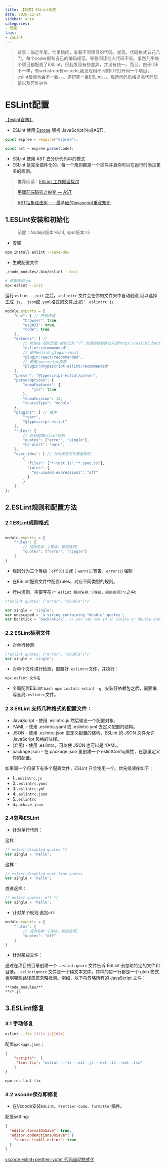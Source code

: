 ```yaml
---
title: 【配置】ESLint配置
date: 2020-12-24
sidebar: auto
categories: 
- 配置
tags: 
- ESLint
---
```



> 背景：临近年尾，忙里偷闲，查看不同项目的代码，发现，代码格式五花八门。每个coder都有自己的编码规范，导致阅读他人代码不易。虽然几乎每个项目都配置了ESLint，但我发现有些差异，并没有统一。而且，由于IDE不一样，有webstrom有vscode,我发现用不同的IDE打开同一个项目，eslint检测也会不一致。。。遂研究一番ESLint。。。规范代码风格提高代码质量以及可维护性

# ESLint配置
[【eslint官网】](https://eslint.bootcss.com/)

+ ESLint 使用 [Espree](https://github.com/eslint/espree) 解析 JavaScript(生成AST)。
```js
const espree = require("espree");

const ast = espree.parse(code);
```
+ ESLint 使用 AST 去分析代码中的模式
+ ESLint 是完全插件化的。每一个规则都是一个插件并且你可以在运行时添加更多的规则。

> 推荐阅读：[ESLint 工作原理探讨](https://mp.weixin.qq.com/s?__biz=MjM5MTA1MjAxMQ==&mid=2651230875&idx=1&sn=092211db96adfc85a26b457f7e9421a0&chksm=bd494b1f8a3ec20902ad0df7d6a3735b536fe585086abc9035fe24d69549bb4c81cf88658515&mpshare=1&scene=1&srcid=0104C1J16lllbEgkIyFIFJmp#rd)
>
>[平庸前端码农之蜕变 — AST](https://mp.weixin.qq.com/s?__biz=MjM5MTA1MjAxMQ==&mid=2651230568&idx=1&sn=1f6f1de7316f7a57c3209b6faa1ed9a4&chksm=bd4948ec8a3ec1fa5f6e27d82aa367e3003da92182b06d2b4b885693b318f1b08049c380ea68&scene=21#wechat_redirect)
>
>[AST抽象语法树——最基础的javascript重点知识](https://mp.weixin.qq.com/s?__biz=MjM5MTA1MjAxMQ==&mid=2651230664&idx=1&sn=595511aae2a2ce6460e8ab6949e862bf&chksm=bd49484c8a3ec15ab00728d75d8447e176067b0a087150c169a59c6f1902e2705cb7f4351fae&scene=21#wechat_redirect)
## 1.ESLint安装和初始化

> 前提：Nodejs版本>6.14, npm版本>3

+ 安装
```bash
npm install eslint --save-dev
```
+ 生成配置文件
```bash
./node_modules/.bin/eslint --init

# 或者使用npx
npx eslint --init
```
运行 `eslint --init` 之后，.`eslintrc` 文件会在你的文件夹中自动创建,可以选择生成`.js`、`.json`或`.yaml`格式的文件,比如：`.eslintrc.js`
```js
module.exports = {
    "env": { // 开启环境
        "browser": true,
        "es2021": true,
        "node": true
    },
    "extends": [ // 
        // 所有在 规则页面 被标记为 “√” 的规则将会默认开启https://eslint.bootcss.com/docs/rules/
        "eslint:recommended",
        // 使用eslint-plugin-react
        "plugin:react/recommended",
        // 使用typescript推荐
        "plugin:@typescript-eslint/recommended"
    ],
    "parser": "@typescript-eslint/parser",
    "parserOptions": {
        "ecmaFeatures": {
            "jsx": true
        },
        "ecmaVersion": 12,
        "sourceType": "module"
    },
    "plugins": [ // 插件
        "react",
        "@typescript-eslint"
    ],
    "rules": {
        // 此处配置eslint规则
        "quotes": ["error", "single"],
        "no-alert": "warn",
    },
    "overrides": [ // 针对某些文件覆盖规则
        {
          "files": ["*-test.js","*.spec.js"],
          "rules": {
            "no-unused-expressions": "off"
          }
        }
    ]
};
```

## 2.ESLint规则和配置方法

### 2.1 ESLint规则格式
```js

module.exports = {
    "rules": {
        // 规则名称：[等级，规则选项]
        "quotes": ["error", "single"]
    }
}
```

+ 规则分为三个等级：`off(0)`关闭；`warn(1)`警告、`error(2)`强制

+ 在ESLint配置文件中配置rules，对应不同类型的规则。

+ 行内规则，需要写在`/* eslint 规则名称：[等级，规则选项]*/`之中:

```js
/*eslint quotes: ["error", "double"]*/

var single = 'single';
var unescaped = 'a string containing "double" quotes';
var backtick = `back\ntick`; // you can use \n in single or double quoted strings
```

### 2.2 ESLint检测文件

+ 对单行检测:
```js
/*eslint quotes: ["error", "double"]*/
var single = 'single';
```


+ 对单个文件进行检测，配置好`.eslintrc`文件，并执行：
```bash
npx eslint 文件名
```

+ 全局配置ESLint
``bash
npm install eslint -g
``
安装好依赖包之后，需要编写全局`.eslintrc`文件。


### 2.3 ESLint 支持几种格式的配置文件：

+ JavaScript - 使用 .eslintrc.js 然后输出一个配置对象。
+ YAML - 使用 .eslintrc.yaml 或 .eslintrc.yml 去定义配置的结构。
+ JSON - 使用 .eslintrc.json 去定义配置的结构，ESLint 的 JSON 文件允许 JavaScript 风格的注释。
+ (弃用) - 使用 .eslintrc，可以使 JSON 也可以是 YAML。
+ package.json - 在 package.json 里创建一个 eslintConfig属性，在那里定义你的配置。

如果同一个目录下有多个配置文件，ESLint 只会使用一个。优先级顺序如下：
+ 1.`.eslintrc.js`
+ 2.`.eslintrc.yaml`
+ 3.`.eslintrc.yml`
+ 4.`.eslintrc.json`
+ 5.`.eslintrc`
+ 6.`package.json`

### 2.4忽略ESLint
+ 针对单行代码：

这样：
```js
/* eslint-disabled quotes */
var single = 'hello';
```

这样：
```js
// eslint-disabled-next-line quotes
var single = 'hello';
```

或者这样：
```js
/* eslint quotes: off */
var single = 'hello';
```

+ 针对某个规则:直接`off`
```js
module.exports = {
    "rules": {
        // 规则名称：[等级，规则选项]
        "quotes": "off"
    }
}
```

+ 针对某些文件：

通过在项目根目录创建一个 `.eslintignore` 文件告诉 ESLint 去忽略特定的文件和目录。`.eslintignore` 文件是一个纯文本文件，其中的每一行都是一个 glob 模式表明哪些路径应该忽略检测。例如，以下将忽略所有的 JavaScript 文件：

```text
**node_modules/**
**/*.js
```

## 3.ESLint修复

### 3.1 手动修复
```bash
eslint --fix [file.js][dir]
```

配置`package.json`：
```json
{
    "scripts":  {
     "lint-fix": "eslint --fix --ext .js --ext .ts --ext .tsx"
    }
}
```

```bash
npm run lint-fix
```

### 3.2 vscode保存即修复
+ 在Vscode安装`ESLint`、`Prettier-Code`、`formatter`插件。

配置setting:
```json
{
  "editor.formatOnSave": true,
  "editor.codeActionsOnSave": {
    "source.fixAll.eslint": true
  }
}
```
[vscode eslint+prettier+vuter 代码自动格式化](https://blog.csdn.net/weixin_36222137/article/details/80040758?utm_medium=distribute.pc_relevant_t0.none-task-blog-searchFromBaidu-1.control&depth_1-utm_source=distribute.pc_relevant_t0.none-task-blog-searchFromBaidu-1.control)